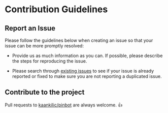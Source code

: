 # Contribution Guidelines

## Report an Issue

Please follow the guidelines below when creating an issue so that your issue can be more promptly resolved:

* Provide us as much information as you can. If possible, please describe the steps for reproducing the issue.

* Please search through [existing issues](../../issues/) to see if your issue is already reported or fixed to make sure you are not reporting a duplicated issue.

## Contribute to the project

Pull requests to [kaankilic/pinbot](../../) are always welcome. :+1: